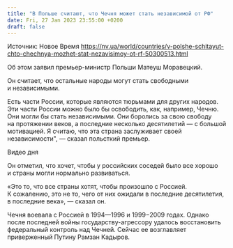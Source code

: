 ```yaml
---
title: "В Польше считают, что Чечня может стать независимой от РФ"
date: Fri, 27 Jan 2023 23:55:00 +0200
draft: false
---
```

Источник: Новое Время https://nv.ua/world/countries/v-polshe-schitayut-chto-chechnya-mozhet-stat-nezavisimoy-ot-rf-50300513.html


 Об этом заявил премьер-министр Польши Матеуш Моравецкий.

Он считает, что остальные народы могут стать свободными и независимыми.

Есть части России, которые являются тюрьмами для других народов. Эти части России можно было бы освободить, как, например, Чечню. Они могли бы стать независимыми. Они боролись за свою свободу на протяжении веков, а последние несколько десятилетий — с большой мотивацией. Я считаю, что эта страна заслуживает своей независимости", — сказал польсткий премьер.

  Видео дня   

Он отметил, что хочет, чтобы у российских соседей было все хорошо и страны могли нормально развиваться.

«Это то, что все страны хотят, чтобы произошло с Россией. К сожалению, это не то, чего от них ожидали в последние десятилетия, в последние века», — сказал он.

Чечня воевала с Россией в 1994—1996 и 1999−2009 годах. Однако после последней войны государству-агрессору удалось восстановить федеральный контроль над Чечней. Сейчас ее возглавляет приверженный Путину Рамзан Кадыров.
